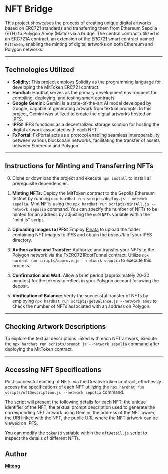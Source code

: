 # NFT Bridge

This project showcases the process of creating unique digital artworks based on ERC721 standards and transferring them from Ethereum Sepolia (ETH) to Polygon Amoy (Matic) via a bridge. The central contract utilized is an ERC721A contract, an extension of the ERC721 smart contract named `MitToken`, enabling the minting of digital artworks on both Ethereum and Polygon networks.

---

## Technologies Utilized

- **Solidity:** This project employs Solidity as the programming language for developing the MitToken ERC721 contract.
- **Hardhat:** Hardhat serves as the primary development environment for compiling, deploying, and testing smart contracts.
- **Google Gemini:** Gemini is a state-of-the-art AI model developed by Google, capable of generating artwork from textual prompts. In this project, Gemini was utilized to create the digital artworks hosted on IPFS.
- **IPFS:** IPFS functions as a decentralized storage solution for hosting the digital artwork associated with each NFT.
- **FxPortal:** FxPortal acts as a protocol enabling seamless interoperability between various blockchain networks, facilitating the transfer of assets between Ethereum and Polygon.

---

## Instructions for Minting and Transferring NFTs

0. Clone or download the project and execute `npm install` to install all prerequisite dependencies.

1. **Minting NFTs:** Deploy the MitToken contract to the Sepolia Ethereum testnet by running `npx hardhat run scripts/deploy.js --network sepolia`. Mint NFTs using the `npx hardhat run scripts/mintAll.js --network sepolia` command. You can specify the number of NFTs to be minted for an address by adjusting the `noOfNFTs` variable within the "mint.js" script.

2. **Uploading Images to IPFS:** Employ [Pinata](https://www.pinata.cloud/) to upload the folder containing NFT images to IPFS and obtain the _baseURI_ of your IPFS directory.

3. **Authorization and Transfer:** Authorize and transfer your NFTs to the Polygon network via the FxERC721RootTunnel contract. Utilize `npx hardhat run scripts/approve.js --network sepolia` to execute this process.

4. **Confirmation and Wait:** Allow a brief period (approximately 20-30 minutes) for the tokens to reflect in your Polygon account following the deposit.

5. **Verification of Balance:** Verify the successful transfer of NFTs by employing `npx hardhat run scripts/getBalance.js --network amoy` to check the number of NFTs associated with an address on Polygon.

---

## Checking Artwork Descriptions

To explore the textual descriptions linked with each NFT artwork, execute the `npx hardhat run scripts/prompt.js --network sepolia` command after deploying the MitToken contract.

---

## Accessing NFT Specifications

Post successful minting of NFTs via the CreativeToken contract, effortlessly access the specifications of each NFT utilizing the `npx hardhat run scripts/nftDescription.js --network sepolia` command.

The script will present the following details for each NFT: the unique identifier of the NFT, the textual prompt description used to generate the corresponding NFT artwork using Gemini, the address of the NFT owner, the URI linked with the NFT, the public URL where the NFT artwork can be viewed on IPFS.

You can modify the `tokenId` variable within the `nftDetail.js` script to inspect the details of different NFTs.

## Author

**[Mitong](https://github.com/DMitong)**

